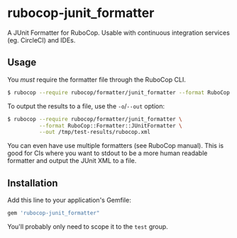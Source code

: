 # rubocop-junit_formatter
A JUnit Formatter for RuboCop. Usable with continuous integration services (eg. CircleCI) and IDEs.

## Usage
You *must* require the formatter file through the RuboCop CLI.

```bash
$ rubocop --require rubocop/formatter/junit_formatter --format RuboCop::Formatter::JUnitFormatter
```

To output the results to a file, use the `-o`/`--out` option:
```bash
$ rubocop --require rubocop/formatter/junit_formatter \
          --format RuboCop::Formatter::JUnitFormatter \
          --out /tmp/test-results/rubocop.xml
```

You can even have use multiple formatters (see RuboCop manual). This is good for CIs where you want to stdout to be a more human readable formatter and output the JUnit XML to a file.

## Installation

Add this line to your application's Gemfile:

```ruby
gem 'rubocop-junit_formatter"
```

You'll probably only need to scope it to the `test` group.
